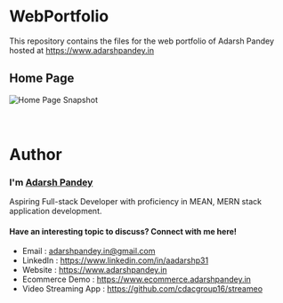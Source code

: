 # WebPortfolio
This repository contains the files for the web portfolio of Adarsh Pandey hosted at https://www.adarshpandey.in


## Home Page
![Home Page Snapshot](https://user-images.githubusercontent.com/44257152/126909975-36e2ed52-076d-44fb-a118-4bf55c86ef61.png)

# <br />Author

### I'm [Adarsh Pandey](https://www.linkedin.com/in/aadarshp31)

Aspiring Full-stack Developer with proficiency in MEAN, MERN stack application development.

#### Have an interesting topic to discuss? Connect with me here!

- Email : adarshpandey.in@gmail.com
- LinkedIn : https://www.linkedin.com/in/aadarshp31
- Website : https://www.adarshpandey.in
- Ecommerce Demo : https://www.ecommerce.adarshpandey.in
- Video Streaming App : https://github.com/cdacgroup16/streameo